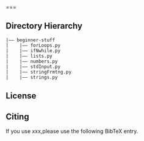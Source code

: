 
===
## Directory Hierarchy
```
|—— beginner-stuff
|    |—— forLoops.py
|    |—— ifNwhile.py
|    |—— lists.py
|    |—— numbers.py
|    |—— stdInput.py
|    |—— stringFrmtng.py
|    |—— strings.py
```
## License

## Citing
If you use xxx,please use the following BibTeX entry.
```
```
